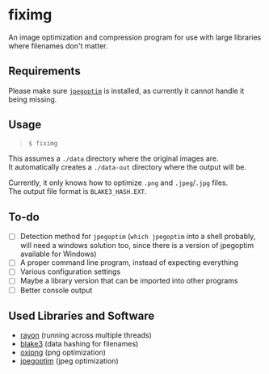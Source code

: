 # fiximg

An image optimization and compression program for use with large libraries where filenames don't matter.

## Requirements

Please make sure [`jpegoptim`](https://github.com/tjko/jpegoptim) is installed, as currently it cannot handle it being missing.

## Usage

> ```bash
> $ fiximg
> ```

This assumes a `./data` directory where the original images are.  
It automatically creates a `./data-out` directory where the output will be.

Currently, it only knows how to optimize `.png` and `.jpeg`/`.jpg` files.  
The output file format is `BLAKE3_HASH.EXT`.

## To-do

- [ ] Detection method for `jpegoptim` (`which jpegoptim` into a shell probably, will need a windows solution too, since there is a version of jpegoptim available for Windows)
- [ ] A proper command line program, instead of expecting everything
- [ ] Various configuration settings
- [ ] Maybe a library version that can be imported into other programs
- [ ] Better console output

## Used Libraries and Software

- [rayon](https://github.com/rayon-rs/rayon) (running across multiple threads)
- [blake3](https://github.com/blake3-team/blake3) (data hashing for filenames)
- [oxipng](https://github.com/shssoichiro/oxipng) (png optimization)
- [jpegoptim](https://github.com/tjko/jpegoptim) (jpeg optimization)
